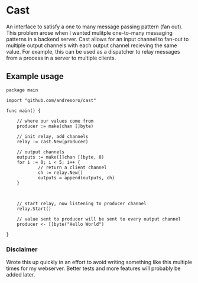 # Cast
An interface to satisfy a one to many message passing pattern (fan out). This problem arose when I wanted mulitple one-to-many messaging patterns in a backend server. Cast allows for an input channel to fan-out to multiple output channels with each output channel recieving the same value. For example, this can be used as a dispatcher to relay messages from a process in a server to multiple clients.


## Example usage

```golang
package main

import "github.com/andresoro/cast"

func main() {

	// where our values come from
	producer := make(chan []byte)
    
	// init relay, add channels
	relay := cast.New(producer)

	// output channels
	outputs := make([]chan []byte, 0)
	for i := 0; i < 5; i++ {
            // return a client channel 
            ch := relay.New()
            outputs = append(outputs, ch)
	}

	

   	// start relay, now listening to producer channel
	relay.Start()

	// value sent to producer will be sent to every output channel
	producer <- []byte("Hello World")

}
```


### Disclaimer

Wrote this up quickly in an effort to avoid writing something like this multiple times for my webserver. Better tests and more features will probably be added later. 

